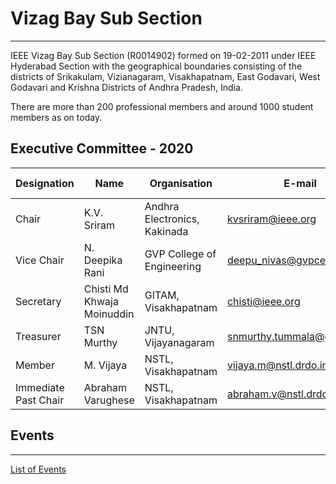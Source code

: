 # Vizag Bay Sub Section
---

IEEE Vizag Bay Sub Section (R0014902) formed on 19-02-2011 under IEEE Hyderabad Section with the geographical boundaries consisting of the districts of Srikakulam, Vizianagaram, Visakhapatnam, East Godavari, West Godavari and Krishna Districts of Andhra Pradesh, India.

There are more than 200 professional members and around 1000 student members as on today.

## Executive Committee - 2020

| Designation          | Name                       | Organisation                 | E-mail                  | Membership No |
| -------------------- | -------------------------- | ---------------------------- | ----------------------- | ------------- |
| Chair                | K.V. Sriram                | Andhra Electronics, Kakinada | kvsriram@ieee.org       | SM 80722944    |
| Vice Chair           | N. Deepika Rani            | GVP College of Engineering   | deepu_nivas@gvpce.ac.in | SM 93372269    |
| Secretary            | Chisti Md Khwaja Moinuddin | GITAM, Visakhapatnam         | chisti@ieee.org         | SM 92561628    |
| Treasurer            | TSN Murthy                 | JNTU, Vijayanagaram          | snmurthy.tummala@gmail.com   | SM 90399100    |
| Member               | M. Vijaya            | NSTL, Visakhapatnam        | vijaya.m@nstl.drdo.in | M 92784897    |
| Immediate Past Chair | Abraham Varughese          | NSTL, Visakhapatnam          | abraham.v@nstl.drdo.in  | SM 92536131    |

## Events
---

[List of Events](rssfeed/list.html)